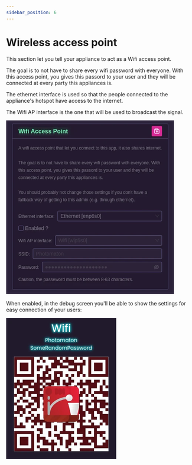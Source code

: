 ```yaml
---
sidebar_position: 6
---
```


# Wireless access point

This section let you tell your appliance to act as a Wifi access point.

The goal is to not have to share every wifi password with everyone. With this access point, you gives this passord to your user and they will be connected at every party this appliances is.

The ethernet interface is used so that the people connected to the appliance's hotspot have access to the internet.

The Wifi AP interface is the one that will be used to broadcast the signal.

![Page screenshot](pictures/wifi_ap.webp)

When enabled, in the debug screen you'll be able to show the settings for easy connection of your users:

![Wifi AP QR Code](pictures/wifi_ap_qr.webp)
